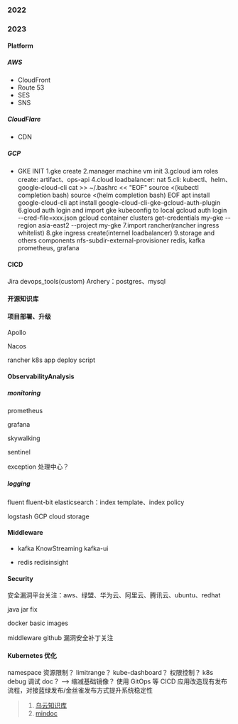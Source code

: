 ### 2022




### 2023
#### Platform
##### AWS
+ CloudFront
+ Route 53
+ SES
+ SNS

##### CloudFlare
+ CDN

##### GCP  
+ GKE 
INIT
1.gke create
2.manager machine vm init
3.gcloud iam roles create: artifact、ops-api
4.cloud loadbalancer: nat
5.cli: kubectl、helm、google-cloud-cli
cat >> ~/.bashrc << "EOF"
source <(kubectl completion bash)
source <(helm completion bash)
EOF
apt install google-cloud-cli 
apt install google-cloud-cli-gke-gcloud-auth-plugin
6.gloud auth login and import gke kubeconfig to local
gcloud auth login --cred-file=xxx.json
gcloud container clusters get-credentials my-gke --region asia-east2 --project my-gke
7.import rancher(rancher ingress whitelist)
8.gke ingress create(internel loadbalancer)
9.storage and others components
nfs-subdir-external-provisioner
redis, kafka
prometheus, grafana


#### CICD
Jira
devops_tools(custom)
Archery：postgres、mysql


#### 开源知识库



#### 项目部署、升级
Apollo

Nacos

rancher
k8s app deploy script


#### ObservabilityAnalysis
##### monitoring
prometheus

grafana

skywalking

sentinel

exception 处理中心？

##### logging

fluent
fluent-bit
elasticsearch：index template、index policy

logstash
GCP cloud storage



#### Middleware
+ kafka
KnowStreaming
kafka-ui

+ redis
redisinsight


#### Security
安全漏洞平台关注：aws、绿盟、华为云、阿里云、腾讯云、ubuntu、redhat

java jar fix 

docker basic images 

middleware github 漏洞安全补丁关注



#### Kubernetes 优化
namespace 资源限制？ limitrange？
kube-dashboard？ 权限控制？
k8s debug 调试 doc？ --> 缩减基础镜像？
使用 GitOps 等 CICD 应用改造现有发布流程，对接蓝绿发布/金丝雀发布方式提升系统稳定性




>1. [乌云知识库](https://github.com/SuperKieran/WooyunDrops)
>2. [mindoc](https://github.com/mindoc-org/mindoc)


